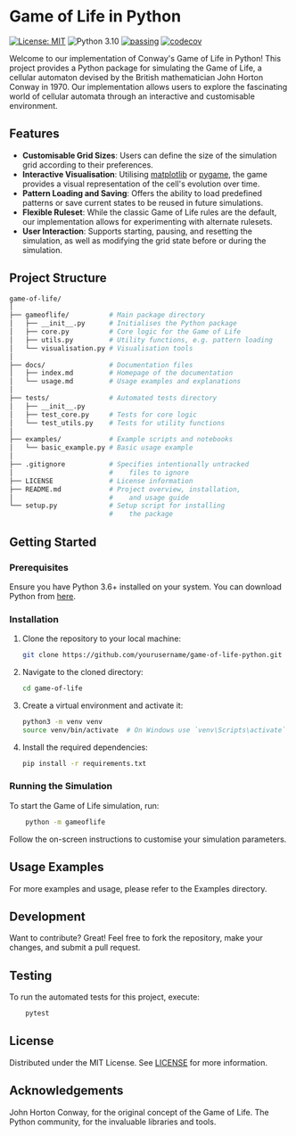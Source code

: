 # Game of Life in Python
[![License: MIT](https://img.shields.io/badge/License-MIT-yellow.svg)](https://opensource.org/licenses/MIT)
![Python 3.10](https://img.shields.io/badge/python-3.10-blue.svg)
[![passing](https://github.com/rossop/game-of-life/actions/workflows/python-tests.yml/badge.svg)](https://github.com/rossop/game-of-life/actions/workflows/python-tests.yml)
[![codecov](https://codecov.io/gh/rossop/game-of-life/branch/main/graph/badge.svg?token=CODECOV_TOKEN)](https://codecov.io/gh/rossop/game-of-life)


Welcome to our implementation of Conway's Game of Life in Python! This project provides a Python package for simulating the Game of Life, a cellular automaton devised by the British mathematician John Horton Conway in 1970. Our implementation allows users to explore the fascinating world of cellular automata through an interactive and customisable environment.

## Features

- **Customisable Grid Sizes**: Users can define the size of the simulation grid according to their preferences.
- **Interactive Visualisation**: Utilising [matplotlib](https://matplotlib.org/) or [pygame](https://www.pygame.org/news), the game provides a visual representation of the cell's evolution over time.
- **Pattern Loading and Saving**: Offers the ability to load predefined patterns or save current states to be reused in future simulations.
- **Flexible Ruleset**: While the classic Game of Life rules are the default, our implementation allows for experimenting with alternate rulesets.
- **User Interaction**: Supports starting, pausing, and resetting the simulation, as well as modifying the grid state before or during the simulation.

## Project Structure
```bash
game-of-life/
│
├── gameoflife/          # Main package directory
│   ├── __init__.py      # Initialises the Python package
│   ├── core.py          # Core logic for the Game of Life
│   ├── utils.py         # Utility functions, e.g. pattern loading
│   └── visualisation.py # Visualisation tools
│
├── docs/                # Documentation files
│   ├── index.md         # Homepage of the documentation
│   └── usage.md         # Usage examples and explanations
│
├── tests/               # Automated tests directory
│   ├── __init__.py
│   ├── test_core.py     # Tests for core logic
│   └── test_utils.py    # Tests for utility functions
│
├── examples/            # Example scripts and notebooks
│   └── basic_example.py # Basic usage example
│
├── .gitignore           # Specifies intentionally untracked 
│                        #    files to ignore
├── LICENSE              # License information
├── README.md            # Project overview, installation, 
│                        #    and usage guide
└── setup.py             # Setup script for installing 
                         #    the package

```

## Getting Started

### Prerequisites

Ensure you have Python 3.6+ installed on your system. You can download Python from [here](https://www.python.org/downloads/).

### Installation

1. Clone the repository to your local machine:
   ```bash
   git clone https://github.com/yourusername/game-of-life-python.git
    ```
2. Navigate to the cloned directory:
    ```bash
    cd game-of-life
    ```
3. Create a virtual environment and activate it:
    ```bash
    python3 -m venv venv
    source venv/bin/activate  # On Windows use `venv\Scripts\activate`
    ```
4. Install the required dependencies:
    ```bash
    pip install -r requirements.txt
    ```

### Running the Simulation
To start the Game of Life simulation, run:
```bash
    python -m gameoflife
```

Follow the on-screen instructions to customise your simulation parameters.

## Usage Examples
For more examples and usage, please refer to the Examples directory.

## Development
Want to contribute? Great! Feel free to fork the repository, make your changes, and submit a pull request.

## Testing
To run the automated tests for this project, execute:

```bash
    pytest
```

## License
Distributed under the MIT License. See [LICENSE](LICENCE) for more information.

## Acknowledgements
John Horton Conway, for the original concept of the Game of Life.
The Python community, for the invaluable libraries and tools.
